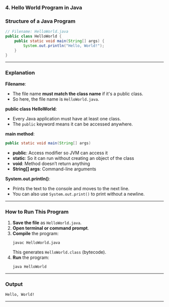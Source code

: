 ### **4. Hello World Program in Java**

### **Structure of a Java Program**
```java
// Filename: HelloWorld.java
public class HelloWorld {
    public static void main(String[] args) {
        System.out.println("Hello, World!");
    }
}
```

---

### **Explanation**  

**Filename**:  
- The file name **must match the class name** if it's a public class.  
- So here, the file name is `HelloWorld.java`.

**public class HelloWorld**:  
- Every Java application must have at least one class.  
- The `public` keyword means it can be accessed anywhere.

**main method**:  
```java
public static void main(String[] args)
```
- **public**: Access modifier so JVM can access it  
- **static**: So it can run without creating an object of the class  
- **void**: Method doesn’t return anything  
- **String[] args**: Command-line arguments

**System.out.println()**:  
- Prints the text to the console and moves to the next line.  
- You can also use `System.out.print()` to print without a newline.

---

### **How to Run This Program**

1. **Save the file** as `HelloWorld.java`.
2. **Open terminal or command prompt**.
3. **Compile** the program:
   ```
   javac HelloWorld.java
   ```
   This generates `HelloWorld.class` (bytecode).
4. **Run** the program:
   ```
   java HelloWorld
   ```

---

### **Output**
```
Hello, World!
```

---
